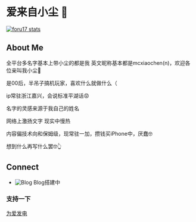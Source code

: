 # 爱来自小尘 👋

[![foru17 stats](https://github-readme-stats.vercel.app/api?username=mcxiaochenn&theme=dark&show_icons=true)](https://github.com/mcxiaochenn)

## About Me

全平台多名字基本上带小尘的都是我 英文昵称基本都是mcxiaochen(n)，欢迎各位亲叫我小尘🥰

是00后，半吊子搞机玩家，喜欢什么就做什么（

ip常驻浙江嘉兴，会说标准平湖话😡

名字的灵感来源于我自己的姓名

网络上激扬文字 现实中慢热

内容偏技术向和保姆级，现常驻一加，攒钱买iPhone中，厌蠢🤓

想到什么再写什么罢🤓👆

## Connect

- ![Blog](https://static.is26.com/tmp/icons/blog.svg) Blog搭建中

### 支持一下
[为爱发电](https://github.com/mcxiaochenn/mcxiaochenn/blob/main/aifadian.md)
